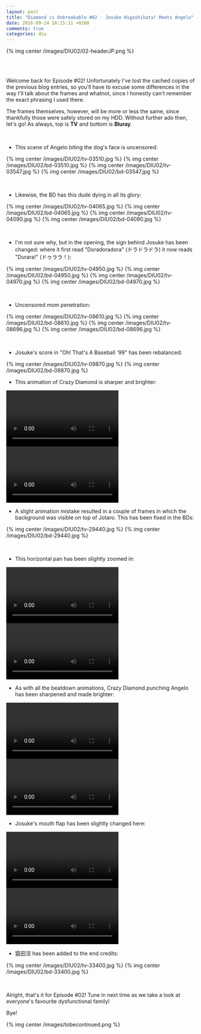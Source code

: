 ```yaml
---
layout: post
title: "Diamond is Unbreakable #02 - Josuke Higashikata! Meets Angelo"
date: 2016-09-24 16:15:11 +0200
comments: true
categories: diu
---
```


{% img center /images/DIU02/02-headerJP.png %}
<!-- more -->

<br>
<br>

Welcome back for Episode #02! Unfortunately I've lost the cached copies of the previous blog entries, so you'll have to excuse some differences in the way I'll talk about the frames and whatnot, since I honestly can't remember the exact phrasing I used there.

The frames themselves, however, will be more or less the same, since thankfully those were safely stored on my HDD. Without further ado then, let's go! As always, top is **TV** and bottom is **Bluray**.

<br>

- This scene of Angelo biting the dog's face is uncensored:

{% img center /images/DIU02/tv-03510.jpg %}
{% img center /images/DIU02/bd-03510.jpg %}
{% img center /images/DIU02/tv-03547.jpg %}
{% img center /images/DIU02/bd-03547.jpg %}

<br>

- Likewise, the BD has this dude dying in all its glory:

{% img center /images/DIU02/tv-04065.jpg %}
{% img center /images/DIU02/bd-04065.jpg %}
{% img center /images/DIU02/tv-04090.jpg %}
{% img center /images/DIU02/bd-04090.jpg %}

<br>

- I'm not sure why, but in the opening, the sign behind Josuke has been changed: where it first read "Doradoradora" (ドラドラドラ) it now reads "Durara!" (ドゥララ！):

{% img center /images/DIU02/tv-04950.jpg %}
{% img center /images/DIU02/bd-04950.jpg %}
{% img center /images/DIU02/tv-04970.jpg %}
{% img center /images/DIU02/bd-04970.jpg %}

<br>

- Uncensored mom penetration:

{% img center /images/DIU02/tv-08610.jpg %}
{% img center /images/DIU02/bd-08610.jpg %}
{% img center /images/DIU02/tv-08696.jpg %}
{% img center /images/DIU02/bd-08696.jpg %}

<br>

- Josuke's score in "Oh! That's A Baseball '99" has been rebalanced:

{% img center /images/DIU02/tv-09870.jpg %}
{% img center /images/DIU02/bd-09870.jpg %}

- This animation of Crazy Diamond is sharper and brighter:

<video class='center' nocontrols autoplay loop preload='auto'>
  <source src=/videos/DIU02/TV%201%20-%20crazy%20diamond.webm type='video/webm; codecs="vp8, vorbis"'>
</video>
<video nocontrols autoplay loop preload='auto'>
  <source src=/videos/DIU02/BD%201%20-%20crazy%20diamond.webm type='video/webm; codecs="vp8, vorbis"'>
</video>

<br>

- A slight animation mistake resulted in a couple of frames in which the background was visible on top of Jotaro. This has been fixed in the BDs:

{% img center /images/DIU02/tv-29440.jpg %}
{% img center /images/DIU02/bd-29440.jpg %}

<br>

- This horizontal pan has been slightly zoomed in:

<video class='center' nocontrols autoplay loop preload='auto'>
  <source src=/videos/DIU02/TV%202%20-%20angelo%20pan.webm type='video/webm; codecs="vp8, vorbis"'>
</video>
<video class='center' nocontrols autoplay loop preload='auto'>
  <source src=/videos/DIU02/BD%202%20-%20angelo%20pan.webm type='video/webm; codecs="vp8, vorbis"'>
</video>

<br>

- As with all the beatdown animations, Crazy Diamond punching Angelo has been sharpened and made brighter:

<video class='center' nocontrols autoplay loop preload='auto'>
  <source src=/videos/DIU02/TV%203%20-%20angelo%20beatdown.webm type='video/webm; codecs="vp8, vorbis"'>
</video>
<video class='center' nocontrols autoplay loop preload='auto'>
  <source src=/videos/DIU02/BD%203%20-%20angelo%20beatdown.webm type='video/webm; codecs="vp8, vorbis"'>
</video>

<br>

- Josuke's mouth flap has been slightly changed here:

<video class='center' nocontrols autoplay loop preload='auto'>
  <source src=/videos/DIU02/TV%204%20-%20josuke%20talking.webm type='video/webm; codecs="vp8, vorbis"'>
</video>
<video class='center' nocontrols autoplay loop preload='auto'>
  <source src=/videos/DIU02/BD%204%20-%20josuke%20talking.webm type='video/webm; codecs="vp8, vorbis"'>
</video>

<br>

- 猿田涼 has been added to the end credits:

{% img center /images/DIU02/tv-33400.jpg %}
{% img center /images/DIU02/bd-33400.jpg %}

<br>

Alright, that's it for Episode #02! Tune in next time as we take a look at everyone's favourite dysfunctional family!

Bye!

{% img center /images/tobecontinued.png %}